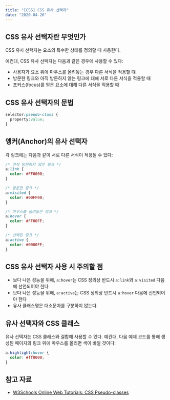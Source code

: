 ```yaml
---
title: "[CSS] CSS 유사 선택자"
date: "2020-04-26"
---
```


[W3Schools Online Web Tutorials: CSS Pseudo-classes]: https://www.w3schools.com/css/css_pseudo_classes.asp

## CSS 유사 선택자란 무엇인가

CSS 유사 선택자는 요소의 특수한 상태를 정의할 때 사용한다.

예컨대, CSS 유사 선택자는 다음과 같은 경우에 사용할 수 있다:

- 사용자가 요소 위에 마우스를 올려놓는 경우 다른 서식을 적용할 떄
- 방문한 링크와 아직 방문하지 않는 링크에 대해 서로 다른 서식을 적용할 때
- 포커스(focus)를 얻은 요소에 대해 다른 서식을 적용할 때

## CSS 유사 선택자의 문법

```css
selector:pseudo-class {
  property:value;
}
```

## 앵커(Anchor)의 유사 선택자

각 링크에는 다음과 같이 서로 다른 서식이 적용될 수 있다:

```css
/* 아직 방문하지 않은 링크 */
a:link {
  color: #FF0000;
}

/* 방문한 링크 */
a:visited {
  color: #00FF00;
}

/* 마우스를 올려놓은 링크 */
a:hover {
  color: #FF00FF;
}

/* 선택된 링크 */
a:active {
  color: #0000FF;
}
```

## CSS 유사 선택자 사용 시 주의할 점

- 보다 나은 성능을 위해, `a:hover`는 CSS 정의상 반드시 `a:link`와 `a:visited` 다음에 선언되어야 한다
- 보다 나은 성능을 위해, `a:active`는 CSS 정의상 반드시 `a:hover` 다음에 선언되어야 한다
- 유사 클래스명은 대소문자를 구분하지 않는다.

## 유사 선택자와 CSS 클래스

유사 선택자는 CSS 클래스와 결합해 사용할 수 있다.
예컨대, 다음 예제 코드를 통해 생성된 페이지의 링크 위에 마우스를 올리면 색이 바뀔 것이다:

```css
a.highlight:hover {
  color: #ff0000;
}
```

## 참고 자료

- [W3Schools Online Web Tutorials: CSS Pseudo-classes]
